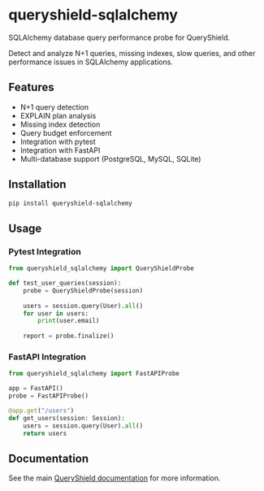 # queryshield-sqlalchemy

SQLAlchemy database query performance probe for QueryShield.

Detect and analyze N+1 queries, missing indexes, slow queries, and other performance issues in SQLAlchemy applications.

## Features

- N+1 query detection
- EXPLAIN plan analysis
- Missing index detection
- Query budget enforcement
- Integration with pytest
- Integration with FastAPI
- Multi-database support (PostgreSQL, MySQL, SQLite)

## Installation

```bash
pip install queryshield-sqlalchemy
```

## Usage

### Pytest Integration

```python
from queryshield_sqlalchemy import QueryShieldProbe

def test_user_queries(session):
    probe = QueryShieldProbe(session)
    
    users = session.query(User).all()
    for user in users:
        print(user.email)
    
    report = probe.finalize()
```

### FastAPI Integration

```python
from queryshield_sqlalchemy import FastAPIProbe

app = FastAPI()
probe = FastAPIProbe()

@app.get("/users")
def get_users(session: Session):
    users = session.query(User).all()
    return users
```

## Documentation

See the main [QueryShield documentation](https://queryshield.app/docs) for more information.
